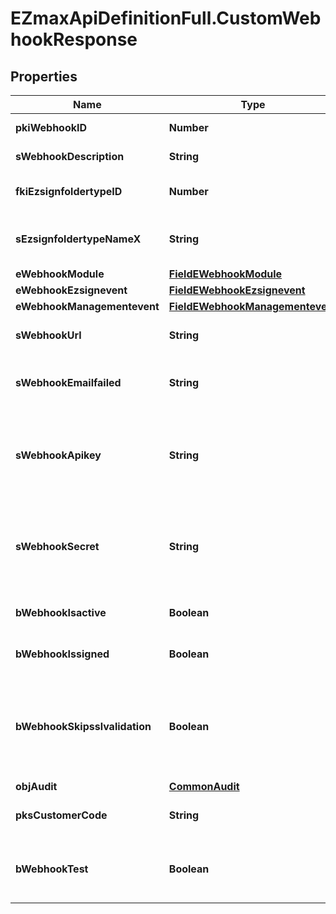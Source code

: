 # EZmaxApiDefinitionFull.CustomWebhookResponse

## Properties

Name | Type | Description | Notes
------------ | ------------- | ------------- | -------------
**pkiWebhookID** | **Number** | The unique ID of the Webhook | 
**sWebhookDescription** | **String** | The description of the Webhook | 
**fkiEzsignfoldertypeID** | **Number** | The unique ID of the Ezsignfoldertype. | [optional] 
**sEzsignfoldertypeNameX** | **String** | The name of the Ezsignfoldertype in the language of the requester | [optional] 
**eWebhookModule** | [**FieldEWebhookModule**](FieldEWebhookModule.md) |  | 
**eWebhookEzsignevent** | [**FieldEWebhookEzsignevent**](FieldEWebhookEzsignevent.md) |  | [optional] 
**eWebhookManagementevent** | [**FieldEWebhookManagementevent**](FieldEWebhookManagementevent.md) |  | [optional] 
**sWebhookUrl** | **String** | The URL of the Webhook callback | 
**sWebhookEmailfailed** | **String** | The email that will receive the Webhook in case all attempts fail | 
**sWebhookApikey** | **String** | The Apikey for the Webhook.  This will be hidden if we are not creating or regenerating the Apikey. | [optional] 
**sWebhookSecret** | **String** | The Secret for the Webhook.  This will be hidden if we are not creating or regenerating the Apikey. | [optional] 
**bWebhookIsactive** | **Boolean** | Whether the Webhook is active or not | 
**bWebhookIssigned** | **Boolean** | Whether the requests will be signed or not | 
**bWebhookSkipsslvalidation** | **Boolean** | Wheter the server&#39;s SSL certificate should be validated or not. Not recommended to skip for production use | 
**objAudit** | [**CommonAudit**](CommonAudit.md) |  | 
**pksCustomerCode** | **String** | The customer code assigned to your account | 
**bWebhookTest** | **Boolean** | Wheter the webhook received is a manual test or a real event | 


